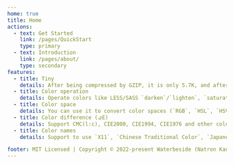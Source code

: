 ```yaml
---
home: true
title: Home
actions:
  - text: Get Started
    link: /pages/QuickStart
    type: primary
  - text: Introduction
    link: /pages/about/
    type: secondary
features:
  - title: Tiny
    details: After being compressed by GZIP, it is only 5.7K, and after decompression, it is only about 15K
  - title: Color operation
    details: Operate colors like LESS/SASS `darken`/`lighten`, `saturate`/`desaturate`, `spin`, `fadeIn`/`fadeOut`, `mix`, easy to use
  - title: Color space
    details: You can use it to convert color spaces (`RGB`, `HSL`, `HSV`, `HSI`, `HWB`, `XYZ`, `LAB`, `LCH`, `xyY`).
  - title: Color difference (⊿E)
    details: Support CMC(l:c), CIE2000, CIE1994, CIE1976 and other color difference query
  - title: Color names
    details: Support to use `X11`, `Chinese Traditional Color`, `Japanese Traditional Color` types of color names to get the colors. you can also customize the color names.

footer: MIT Licensed | Copyright © 2022-present Waterbeside (Natron Kan)
---
```

